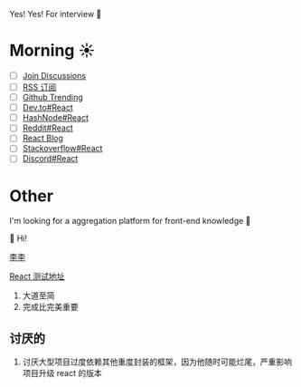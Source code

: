 Yes! Yes! For interview 🤥

# Morning ☀️

- [ ] [Join Discussions](https://github.com/lixingjuan/my-article-tracker/discussions)
- [ ] [RSS 订阅](https://www.inoreader.com/all_articles)
- [ ] [Github Trending](https://github.com/trending)
- [ ] [Dev.to#React](https://dev.to/t/react)
- [ ] [HashNode#React](https://hashnode.com/n/reactjs)
- [ ] [Reddit#React](https://www.reddit.com/r/reactjs/)
- [ ] [React Blog](https://zh-hans.react.dev/blog)
- [ ] [Stackoverflow#React](https://stackoverflow.com/questions/tagged/reactjs)
- [ ] [Discord#React](https://discord.gg/WY3sDZe8)

# Other

I'm looking for a aggregation platform for front-end knowledge 🥲

👋 Hi!

[李李](https://whimsical.com/YNapr5kpkMu1a4GSuuyvbj)

[React 测试地址](https://codesandbox.io/p/devbox/new-wood-wwz8nr?file=%2Fsrc%2FApp.tsx)

1. 大道至简
2. 完成比完美重要

## 讨厌的

1. 讨厌大型项目过度依赖其他重度封装的框架，因为他随时可能烂尾，严重影响项目升级 react 的版本
